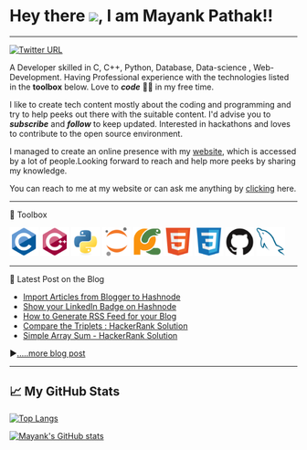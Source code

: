# Hey there <img src="https://raw.githubusercontent.com/MartinHeinz/MartinHeinz/master/wave.gif" width="30px">, I am Mayank Pathak!!
-------
[![Twitter URL](https://img.shields.io/twitter/url?label=Check-out%20my%20twitter%20handle&style=social&url=https%3A%2F%2Ftwitter.com%2Fmayankp4513)](https://twitter.com/mayankp4513)

A Developer skilled in C, C++, Python, Database, Data-science , Web-Development. Having Professional experience with the technologies listed in the **toolbox** below.
Love to ***code*** 👨‍💻 in my free time.

I like to create tech content mostly about the coding and programming and try to help peeks out there with the suitable content. I'd advise you to ***subscribe*** and ***follow*** to keep updated. Interested in hackathons and loves to contribute to the open source environment.

I managed to create an online presence with my [website](https://www.thecodingbro.xyz/), which is accessed by a lot of people.Looking forward to reach and help more peeks by sharing my knowledge.

You can reach to me at my website or can ask me anything by [clicking](https://www.thecodingbro.xyz/p/contact-us.html) here.


-------
🧰 Toolbox

<img src="https://github.com/devicons/devicon/blob/master/icons/c/c-original.svg" alt="C logo" width="50" height="50" />  <img src= "https://github.com/devicons/devicon/blob/master/icons/cplusplus/cplusplus-original.svg" alt="C++ logo" width="50" height="50" />  <img src="https://github.com/devicons/devicon/blob/master/icons/python/python-original.svg" alt="Python logo" width="50" height="50" />  <img src="https://github.com/devicons/devicon/blob/master/icons/jupyter/jupyter-original.svg" alt="Jupyter logo" width="50" height="50" />  <img src="https://github.com/devicons/devicon/blob/master/icons/pycharm/pycharm-original.svg" alt="Pycharm logo" width="50" height="50" />  <img src="https://github.com/devicons/devicon/blob/master/icons/html5/html5-original.svg" alt="HTML logo" width="50" height="50" />  <img src="https://github.com/devicons/devicon/blob/master/icons/css3/css3-original.svg" alt="CSS logo" width="50" height="50" />  <img src="https://github.com/devicons/devicon/blob/master/icons/github/github-original.svg" alt="Github logo" width="50" height="50" />  <img src="https://github.com/devicons/devicon/blob/master/icons/mysql/mysql-original.svg" alt="Mysql logo" width="50" height="50" />

-------

📘 Latest Post on the Blog
<!-- BLOG-POST-LIST:START-->
- [Import Articles from Blogger to Hashnode](http://feedproxy.google.com/~r/thecodingbro/~3/wryuxUn4Ve8/import-articles-from-blogger-to-hashnode.html)
- [Show your LinkedIn Badge on Hashnode](http://feedproxy.google.com/~r/thecodingbro/~3/3YgobCnkacM/show-your-linkedin-badge-on-hashnode.html)
- [How to Generate RSS Feed for your Blog](http://feedproxy.google.com/~r/thecodingbro/~3/AKFuJydTIHg/how-to-generate-rss-feed-for-your-blog.html)
- [Compare the Triplets : HackerRank Solution](http://feedproxy.google.com/~r/thecodingbro/~3/Z5WYIna-r-E/compare-the-triplets-hackerrank-solution.html)
- [Simple Array Sum - HackerRank Solution](http://feedproxy.google.com/~r/thecodingbro/~3/GMa0ksLJcwQ/simple-array-sum-hackerrank-solution.html)
<!-- BLOG-POST-LIST:END-->


▶[.....more blog post](https://www.thecodingbro.xyz/)

-------
## &#x1f4c8; My GitHub Stats

[![Top Langs](https://github-readme-stats.vercel.app/api/top-langs/?username=mayankpathak4513&hide=java&theme=radical)](https://github.com/anuraghazra/github-readme-stats)

[![Mayank's GitHub stats](https://github-readme-stats.vercel.app/api?username=mayankpathak4513&theme=radical)](https://github.com/anuraghazra/github-readme-stats)

<!--
**mayankpathak4513/mayankpathak4513** is a ✨ _special_ ✨ repository because its `README.md` (this file) appears on your GitHub profile.

Here are some ideas to get you started:

- 🔭 I’m currently working on ...
- 🌱 I’m currently learning ...
- 👯 I’m looking to collaborate on ...
- 🤔 I’m looking for help with ...
- 💬 Ask me about ...
- 📫 How to reach me: ...
- 😄 Pronouns: ...
- ⚡ Fun fact: ...
-->
